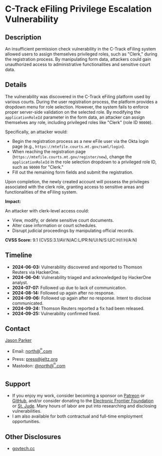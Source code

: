 # C-Track eFiling Privilege Escalation Vulnerability

## Description

An insufficient permission check vulnerability in the C-Track eFiling system allowed users to assign themselves privileged roles, such as "Clerk," during the registration process. By manipulating form data, attackers could gain unauthorized access to administrative functionalities and sensitive court data.

## Details

The vulnerability was discovered in the C-Track eFiling platform used by various courts. During the user registration process, the platform provides a dropdown menu for role selection. However, the system fails to enforce proper server-side validation on the selected role. By modifying the `applicationRoleId` parameter in the form data, an attacker can assign themselves any role, including privileged roles like "Clerk" (role ID `90000`).

Specifically, an attacker would:

- Begin the registration process as a new eFile user via the Okta login page (e.g., `https://mtefile.courts.mt.gov/saml/login`).
- When reaching the registration page (`https://mtefile.courts.mt.gov/register/new`), change the `applicationRoleId` in the role selection dropdown to a privileged role ID, such as `90000` for "Clerk."
- Fill out the remaining form fields and submit the registration.

Upon completion, the newly created account will possess the privileges associated with the clerk role, granting access to sensitive areas and functionalities of the eFiling system.

**Impact:**

An attacker with clerk-level access could:

- View, modify, or delete sensitive court documents.
- Alter case information or court schedules.
- Disrupt judicial proceedings by manipulating official records.

**CVSS Score:** 9.1 (CVSS:3.1/AV:N/AC:L/PR:N/UI:N/S:U/C:H/I:H/A:N)

## Timeline

- **2024-06-03:** Vulnerability discovered and reported to Thomson Reuters via HackerOne.
- **2024-06-04:** Vulnerability triaged and acknowledged by HackerOne analyst.
- **2024-07-07:** Followed up due to lack of communication.
- **2024-08-14:** Followed up again after no response.
- **2024-09-06:** Followed up again after no response. Intent to disclose communicated.
- **2024-09-24:** Thomson Reuters reported a fix had been released.
- **2024-09-25:** Vulnerability confirmed fixed.

## Contact

[Jason Parker](https://linktr.ee/northantara)

- Email: [north@ꩰ.com](mailto:north@ꩰ.com)
- Press: [press@jeltz.org](mailto:press@jeltz.org)
- Mastodon: [@north@ꩰ.com](https://ꩰ.com/@north)

## Support

- If you enjoy my work, consider becoming a sponsor on [Patreon](https://patreon.com/northantara) or [GitHub](https://github.com/sponsors/qwell/), and/or consider donating to the [Electronic Frontier Foundation](https://eff.org/donate) or [St. Jude](https://www.stjude.org/donate). Many hours of labor are put into researching and disclosing vulnerabilities.
- I am also available for both contractual and full-time employment opportunities.

## Other Disclosures

- [govtech.cc](https://govtech.cc/)
